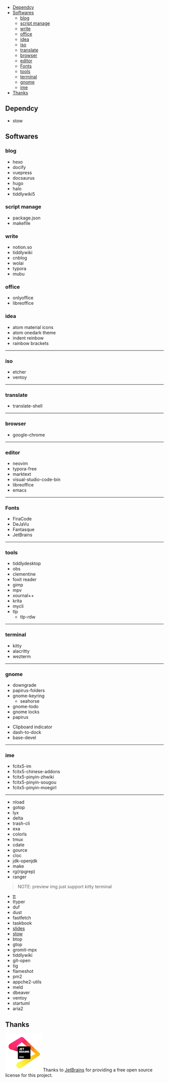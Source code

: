 <!-- vim-markdown-toc GitLab -->

* [Dependcy](#dependcy)
* [Softwares](#softwares)
  * [blog](#blog)
  * [script manage](#script-manage)
  * [write](#write)
  * [office](#office)
  * [idea](#idea)
  * [iso](#iso)
  * [translate](#translate)
  * [browser](#browser)
  * [editor](#editor)
  * [Fonts](#fonts)
  * [tools](#tools)
  * [terminal](#terminal)
  * [gnome](#gnome)
  * [ime](#ime)
* [Thanks](#thanks)

<!-- vim-markdown-toc -->
## Dependcy
* stow

## Softwares

### blog

* hexo
* docify
* vuepress
* docsaurus
* hugo
* halo
* tiddlywiki5

### script manage

* package.json
* makefile

### write

* notion.so
* tiddlywiki
* cnblog
* wolai
* typora
* mubu

### office

* onlyoffice
* libreoffice

### idea
* atom material icons
* atom onedark theme
* indent reinbow
* rainbow brackets

---
### iso
* etcher
* ventoy

---
### translate
* translate-shell

---
### browser
* google-chrome

---
### editor
* neovim
* typora-free
* marktext
* visual-studio-code-bin
* libreoffice
* emacs

---
### Fonts
* FiraCode
* DeJaVu
* Fantasque
* JetBrains

---
### tools
* tiddlydesktop
* obs
* clementine
* foxit reader
* gimp
* mpv
* xournal++
* krita
* mycli
* tlp
  * tlp-rdw

---
### terminal
* kitty
* alacritty
* wezterm

---
### gnome
* downgrade
* papirus-folders
* gnome-keyring
  * seahorse
* gnome-todo
* gnome locks
* papirus
<!--* gpaste-->
* Clipboard indicator
* dash-to-dock
* base-devel

---
### ime
* fcitx5-im
* fcitx5-chinese-addons
* fcitx5-pinyin-zhwiki
* fcitx5-pinyin-sougou
* fcitx5-pinyin-moegirl


---

* nload
* gotop
* lyx
* delta
* trash-cli
* exa
* colorls
* tmux
* cdate
* gource
* cloc
* jdk-openjdk
* make
* rg(ripgrep)
* ranger
> NOTE: preview img just support kitty terminal
* [tt](https://github.com/lemnos/tt)
* ttyper
* duf
* dust
* fastfetch
* taskbook
* [slides](https://github.com/maaslalani/slides)
* [stow](https://www.gnu.org/software/stow/)
* btop
* gtop
* gromit-mpx
* tiddlywiki
* git-open
* tig
* flameshot
* pm2
* appche2-utils
* meld
* dbeaver
* ventoy
* startuml
* aria2


## Thanks
<a href="https://jb.gg/OpenSource"><img src=".screenshots/jb_beam.svg" alt="JetBrains Logo" width="120px"/></a>Thanks to [JetBrains](https://jb.gg/OpenSource)  for providing a free open source license for this project.
